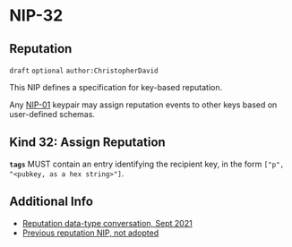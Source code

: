 
NIP-32
======

Reputation
-----------

`draft` `optional` `author:ChristopherDavid`

This NIP defines a specification for key-based reputation.

Any [NIP-01](https://github.com/nostr-protocol/nips/blob/master/01.md) keypair may assign reputation events to other keys based on user-defined schemas.

## Kind 32: Assign Reputation

**`tags`** MUST contain an entry identifying the recipient key, in the form `["p", "<pubkey, as a hex string>"]`.


Additional Info
---------------

- [Reputation data-type conversation, Sept 2021](https://github.com/nostr-protocol/nostr/issues/20)
- [Previous reputation NIP, not adopted](https://github.com/nostr-protocol/nostr/pull/72/files)
